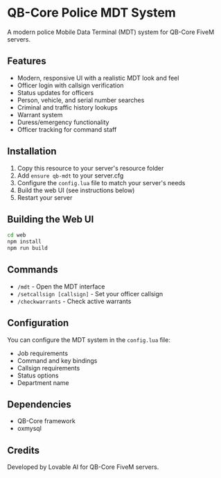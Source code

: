 
# QB-Core Police MDT System

A modern police Mobile Data Terminal (MDT) system for QB-Core FiveM servers.

## Features

- Modern, responsive UI with a realistic MDT look and feel
- Officer login with callsign verification
- Status updates for officers
- Person, vehicle, and serial number searches
- Criminal and traffic history lookups
- Warrant system
- Duress/emergency functionality
- Officer tracking for command staff

## Installation

1. Copy this resource to your server's resource folder
2. Add `ensure qb-mdt` to your server.cfg
3. Configure the `config.lua` file to match your server's needs
4. Build the web UI (see instructions below)
5. Restart your server

## Building the Web UI

```bash
cd web
npm install
npm run build
```

## Commands

- `/mdt` - Open the MDT interface
- `/setcallsign [callsign]` - Set your officer callsign
- `/checkwarrants` - Check active warrants

## Configuration

You can configure the MDT system in the `config.lua` file:

- Job requirements
- Command and key bindings
- Callsign requirements
- Status options
- Department name

## Dependencies

- QB-Core framework
- oxmysql

## Credits

Developed by Lovable AI for QB-Core FiveM servers.
